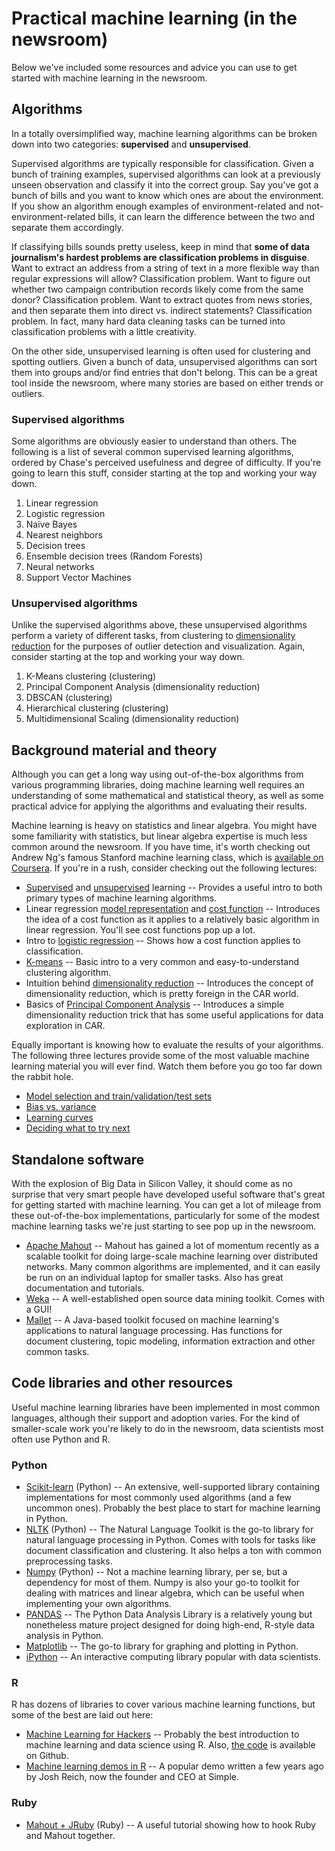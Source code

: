 Practical machine learning (in the newsroom)
==========================================

Below we've included some resources and advice you can use to get started with machine learning in the newsroom.

## Algorithms

In a totally oversimplified way, machine learning algorithms can be broken down into two categories: **supervised** and **unsupervised**.

Supervised algorithms are typically responsible for classification. Given a bunch of training examples, supervised algorithms can look at a previously unseen observation and classify it into the correct group. Say you've got a bunch of bills and you want to know which ones are about the environment. If you show an algorithm enough examples of environment-related and not-environment-related bills, it can learn the difference between the two and separate them accordingly.

If classifying bills sounds pretty useless, keep in mind that **some of data journalism's hardest problems are classification problems in disguise**. Want to extract an address from a string of text in a more flexible way than regular expressions will allow? Classification problem. Want to figure out whether two campaign contribution records likely come from the same donor? Classification problem. Want to extract quotes from news stories, and then separate them into direct vs. indirect statements? Classification problem. In fact, many hard data cleaning tasks can be turned into classification problems with a little creativity.

On the other side, unsupervised learning is often used for clustering and spotting outliers. Given a bunch of data, unsupervised algorithms can sort them into groups and/or find entries that don't belong. This can be a great tool inside the newsroom, where many stories are based on either trends or outliers.

### Supervised algorithms

Some algorithms are obviously easier to understand than others. The following is a list of several common supervised learning algorithms, ordered by Chase's perceived usefulness and degree of difficulty. If you're going to learn this stuff, consider starting at the top and working your way down.

1. Linear regression
2. Logistic regression
3. Naive Bayes
4. Nearest neighbors
5. Decision trees
6. Ensemble decision trees (Random Forests)
7. Neural networks
8. Support Vector Machines

### Unsupervised algorithms

Unlike the supervised algorithms above, these unsupervised algorithms perform a variety of different tasks, from clustering to [dimensionality reduction](http://en.wikipedia.org/wiki/Dimension_reduction) for the purposes of outlier detection and visualization. Again, consider starting at the top and working your way down.

1. K-Means clustering (clustering)
2. Principal Component Analysis (dimensionality reduction)
3. DBSCAN (clustering)
4. Hierarchical clustering (clustering)
5. Multidimensional Scaling (dimensionality reduction)

## Background material and theory

Although you can get a long way using out-of-the-box algorithms from various programming libraries, doing machine learning well requires an understanding of some mathematical and statistical theory, as well as some practical advice for applying the algorithms and evaluating their results.

Machine learning is heavy on statistics and linear algebra. You might have some familiarity with statistics, but linear algebra expertise is much less common around the newsroom. If you have time, it's worth checking out Andrew Ng's famous Stanford machine learning class, which is [available on Coursera](http://ml-class.org). If you're in a rush, consider checking out the following lectures:

- [Supervised](https://class.coursera.org/ml/lecture/preview_view/3) and [unsupervised](https://class.coursera.org/ml/lecture/preview_view/4) learning -- Provides a useful intro to both primary types of machine learning algorithms.
- Linear regression [model representation](https://class.coursera.org/ml/lecture/preview_view/5) and [cost function](https://class.coursera.org/ml/lecture/preview_view/6) -- Introduces the idea of a cost function as it applies to a relatively basic algorithm in linear regression. You'll see cost functions pop up a lot.
- Intro to [logistic regression](https://class.coursera.org/ml/lecture/preview_view/33) -- Shows how a cost function applies to classification.
- [K-means](https://class.coursera.org/ml/lecture/preview_view/78) -- Basic intro to a very common and easy-to-understand clustering algorithm.
- Intuition behind [dimensionality reduction](https://class.coursera.org/ml/lecture/preview_view/82) -- Introduces the concept of dimensionality reduction, which is pretty foreign in the CAR world.
- Basics of [Principal Component Analysis](https://class.coursera.org/ml/lecture/preview_view/85) -- Introduces a simple dimensionality reduction trick that has some useful applications for data exploration in CAR.

Equally important is knowing how to evaluate the results of your algorithms. The following three lectures provide some of the most valuable machine learning material you will ever find. Watch them before you go too far down the rabbit hole.

- [Model selection and train/validation/test sets](https://class.coursera.org/ml/lecture/preview_view/610)
- [Bias vs. variance](https://class.coursera.org/ml/lecture/preview_view/62)
- [Learning curves](https://class.coursera.org/ml/lecture/preview_view/64)
- [Deciding what to try next](https://class.coursera.org/ml/lecture/preview_view/65)


## Standalone software

With the explosion of Big Data in Silicon Valley, it should come as no surprise that very smart people have developed useful software that's great for getting started with machine learning. You can get a lot of mileage from these out-of-the-box implementations, particularly for some of the modest machine learning tasks we're just starting to see pop up in the newsroom.

- [Apache Mahout](http://mahout.apache.org/) -- Mahout has gained a lot of momentum recently as a scalable toolkit for doing large-scale machine learning over distributed networks. Many common algorithms are implemented, and it can easily be run on an individual laptop for smaller tasks. Also has great documentation and tutorials.
- [Weka](http://www.cs.waikato.ac.nz/ml/weka/) -- A well-established open source data mining toolkit. Comes with a GUI!
- [Mallet](http://mallet.cs.umass.edu/) -- A Java-based toolkit focused on machine learning's applications to natural language processing. Has functions for document clustering, topic modeling, information extraction and other common tasks.

## Code libraries and other resources

Useful machine learning libraries have been implemented in most common languages, although their support and adoption varies. For the kind of smaller-scale
work you're likely to do in the newsroom, data scientists most often use Python and R.

### Python

- [Scikit-learn](http://scikit-learn.org/stable/) (Python) -- An extensive, well-supported library containing implementations for most commonly used algorithms (and a few uncommon ones). Probably the best place to start for machine learning in Python.
- [NLTK](http://nltk.org/) (Python) -- The Natural Language Toolkit is the go-to library for natural language processing in Python. Comes with tools for tasks like document classification and clustering. It also helps a ton with common preprocessing tasks.
- [Numpy](http://www.numpy.org/) (Python) -- Not a machine learning library, per se, but a dependency for most of them. Numpy is also your go-to toolkit for dealing with matrices and linear algebra, which can be useful when implementing your own algorithms.
- [PANDAS](http://pandas.pydata.org/) -- The Python Data Analysis Library is a relatively young but nonetheless mature project designed for doing high-end, R-style data analysis in Python.
- [Matplotlib](http://matplotlib.org/) -- The go-to library for graphing and plotting in Python.
- [iPython](http://ipython.org/) -- An interactive computing library popular with data scientists.

### R

R has dozens of libraries to cover various machine learning functions, but some of the best are laid out here:

- [Machine Learning for Hackers](http://shop.oreilly.com/product/0636920018483.do) -- Probably the best introduction to machine learning and data science using R. Also, [the code](https://github.com/johnmyleswhite/ML_for_Hackers) is available on Github.
- [Machine learning demos in R](http://i2pi.com/rez/ml_talk/ml_demo.R) -- A popular demo written a few years ago by Josh Reich, now the founder and CEO at Simple.


### Ruby

- [Mahout + JRuby](http://www.vasinov.com/blog/machine-learning-with-ruby-part-one) (Ruby) -- A useful tutorial showing how to hook Ruby and Mahout together.

